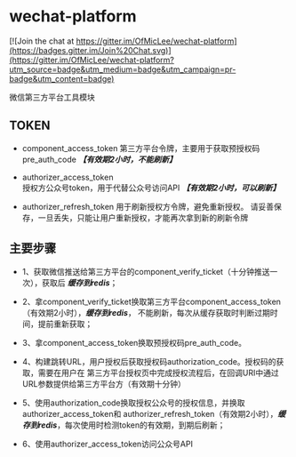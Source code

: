 wechat-platform
===========

[![Join the chat at https://gitter.im/OfMicLee/wechat-platform](https://badges.gitter.im/Join%20Chat.svg)](https://gitter.im/OfMicLee/wechat-platform?utm_source=badge&utm_medium=badge&utm_campaign=pr-badge&utm_content=badge)

微信第三方平台工具模块


## TOKEN
- component_access_token
  第三方平台令牌，主要用于获取预授权码pre_auth_code  ***【有效期2小时，不能刷新】***

- authorizer_access_token  
  授权方公众号token，用于代替公众号访问API ***【有效期2小时，可以刷新】***

- authorizer_refresh_token
  用于刷新授权方令牌，避免重新授权。
  请妥善保存，一旦丢失，只能让用户重新授权，才能再次拿到新的刷新令牌

## 主要步骤
- 1、获取微信推送给第三方平台的component_verify_ticket（十分钟推送一次），获取后 ***缓存到redis***；

- 2、拿component_verify_ticket换取第三方平台component_access_token（有效期2小时），***缓存到redis***，
     不能刷新，每次从缓存获取时判断过期时间，提前重新获取；

- 3、拿component_access_token换取预授权码pre_auth_code。

- 4、构建跳转URL，用户授权后获取授权码authorization_code。授权码的获取，需要在用户在
     第三方平台授权页中完成授权流程后，在回调URI中通过URL参数提供给第三方平台方（有效期十分钟）

- 5、使用authorization_code换取授权公众号的授权信息，并换取authorizer_access_token和
     authorizer_refresh_token（有效期2小时），***缓存到redis***，每次使用时检测token的有效期，到期后刷新；

- 6、使用authorizer_access_token访问公众号API
